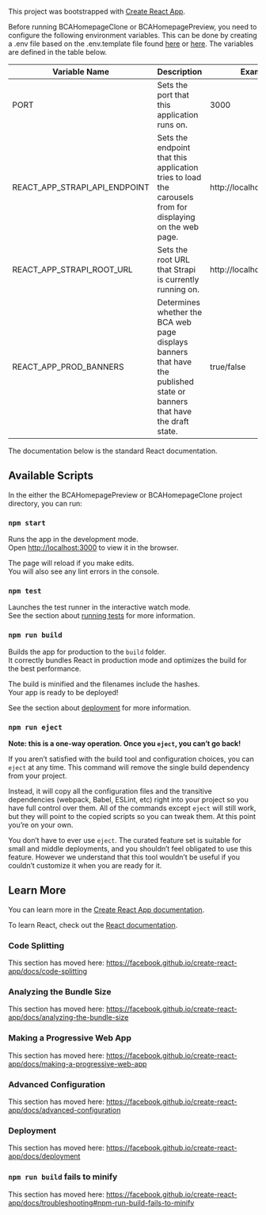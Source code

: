 This project was bootstrapped with [Create React App](https://github.com/facebook/create-react-app).

Before running BCAHomepageClone or BCAHomepagePreview, you need to configure the following environment variables. This can be done by creating a .env file based on the .env.template file found [here](../BCAHomepageClone/.env.template) or [here](../BCAHomepagePreview/.env.template). The variables are defined in the table below.

| Variable Name                 | Description                                                                                                               | Example Value                   |
|-------------------------------|---------------------------------------------------------------------------------------------------------------------------|---------------------------------|
| PORT                          | Sets the port that this application runs on.                                                                              | 3000                            |
| REACT_APP_STRAPI_API_ENDPOINT | Sets the endpoint that this application tries to load the carousels from for displaying on the web page.                  | http://localhost:8080/carousels |
| REACT_APP_STRAPI_ROOT_URL     | Sets the root URL that Strapi is currently running on.                                                                    | http://localhost:8080/          |
| REACT_APP_PROD_BANNERS        | Determines whether the BCA web page displays banners that have the published state or banners that have the draft state.  | true/false                      |

The documentation below is the standard React documentation.

## Available Scripts

In the either the BCAHomepagePreview or BCAHomepageClone project directory, you can run:

### `npm start`

Runs the app in the development mode.<br />
Open [http://localhost:3000](http://localhost:3000) to view it in the browser.

The page will reload if you make edits.<br />
You will also see any lint errors in the console.

### `npm test`

Launches the test runner in the interactive watch mode.<br />
See the section about [running tests](https://facebook.github.io/create-react-app/docs/running-tests) for more information.

### `npm run build`

Builds the app for production to the `build` folder.<br />
It correctly bundles React in production mode and optimizes the build for the best performance.

The build is minified and the filenames include the hashes.<br />
Your app is ready to be deployed!

See the section about [deployment](https://facebook.github.io/create-react-app/docs/deployment) for more information.

### `npm run eject`

**Note: this is a one-way operation. Once you `eject`, you can’t go back!**

If you aren’t satisfied with the build tool and configuration choices, you can `eject` at any time. This command will remove the single build dependency from your project.

Instead, it will copy all the configuration files and the transitive dependencies (webpack, Babel, ESLint, etc) right into your project so you have full control over them. All of the commands except `eject` will still work, but they will point to the copied scripts so you can tweak them. At this point you’re on your own.

You don’t have to ever use `eject`. The curated feature set is suitable for small and middle deployments, and you shouldn’t feel obligated to use this feature. However we understand that this tool wouldn’t be useful if you couldn’t customize it when you are ready for it.

## Learn More

You can learn more in the [Create React App documentation](https://facebook.github.io/create-react-app/docs/getting-started).

To learn React, check out the [React documentation](https://reactjs.org/).

### Code Splitting

This section has moved here: https://facebook.github.io/create-react-app/docs/code-splitting

### Analyzing the Bundle Size

This section has moved here: https://facebook.github.io/create-react-app/docs/analyzing-the-bundle-size

### Making a Progressive Web App

This section has moved here: https://facebook.github.io/create-react-app/docs/making-a-progressive-web-app

### Advanced Configuration

This section has moved here: https://facebook.github.io/create-react-app/docs/advanced-configuration

### Deployment

This section has moved here: https://facebook.github.io/create-react-app/docs/deployment

### `npm run build` fails to minify

This section has moved here: https://facebook.github.io/create-react-app/docs/troubleshooting#npm-run-build-fails-to-minify
